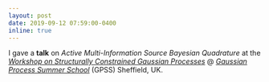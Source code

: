 ```yaml
---
layout: post
date: 2019-09-12 07:59:00-0400
inline: true
---
```


I gave a **talk** on *Active Multi-Information Source Bayesian Quadrature* at the [*Workshop on Structurally Constrained Gaussian Processes*](http://gpss.cc/gpss19/workshop.html) 
@ [*Gaussian Process Summer School*](http://gpss.cc/gpss19/) (GPSS) Sheffield, UK.
